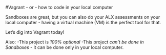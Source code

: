#Vagrant - or - how to code in your local computer

Sandboxes are great, but you can also do your ALX assessments on your local computer - having a virtual machine (VM) is the perfect tool for that.

Let’s dig into Vagrant today!

Also:
-This project is *100% optional*
-This project *can’t be done in Sandboxes* - it can be done only in your local computer.
